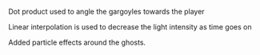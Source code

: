 
 Dot product used to angle the gargoyles towards the player
 
 Linear interpolation is used to decrease the light intensity as time goes on
 
 Added particle effects around the ghosts. 

 
